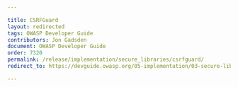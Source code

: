 ```yaml
---

title: CSRFGuard
layout: redirected
tags: OWASP Developer Guide
contributors: Jon Gadsden
document: OWASP Developer Guide
order: 7320
permalink: /release/implementation/secure_libraries/csrfguard/
redirect_to: https://devguide.owasp.org/05-implementation/03-secure-libraries/02-csrf-guard/

---
```

